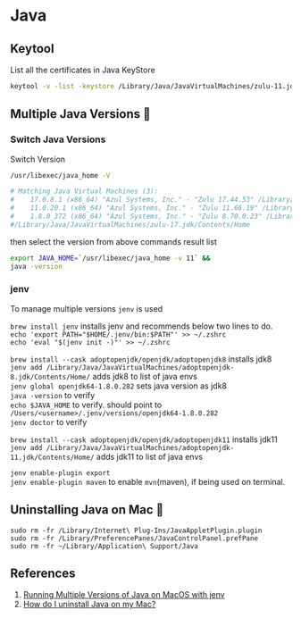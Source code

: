 # Java

## Keytool

List all the certificates in Java KeyStore

```bash
keytool -v -list -keystore /Library/Java/JavaVirtualMachines/zulu-11.jdk/Contents/Home/lib/security/cacerts | grep 'Alias Name:'
```

## Multiple Java Versions 🍎

### Switch Java Versions

Switch Version

```bash
/usr/libexec/java_home -V

# Matching Java Virtual Machines (3):
#    17.0.8.1 (x86_64) "Azul Systems, Inc." - "Zulu 17.44.53" /Library/Java/JavaVirtualMachines/zulu-17.jdk/Contents/Home
#    11.0.20.1 (x86_64) "Azul Systems, Inc." - "Zulu 11.66.19" /Library/Java/JavaVirtualMachines/zulu-11.jdk/Contents/Home
#    1.8.0_372 (x86_64) "Azul Systems, Inc." - "Zulu 8.70.0.23" /Library/Java/JavaVirtualMachines/zulu-8.jdk/Contents/Home
#/Library/Java/JavaVirtualMachines/zulu-17.jdk/Contents/Home
```

then select the version from above commands result list

```bash
export JAVA_HOME=`/usr/libexec/java_home -v 11` &&
java -version
```

### jenv

To manage multiple versions `jenv` is used

`brew install jenv` installs jenv and recommends below two lines to do.  
`echo 'export PATH="$HOME/.jenv/bin:$PATH"' >> ~/.zshrc`  
`echo 'eval "$(jenv init -)"' >> ~/.zshrc`

`brew install --cask adoptopenjdk/openjdk/adoptopenjdk8` installs jdk8  
`jenv add /Library/Java/JavaVirtualMachines/adoptopenjdk-8.jdk/Contents/Home/` adds jdk8 to list of java envs  
`jenv global openjdk64-1.8.0.282` sets java version as jdk8  
`java -version` to verify  
`echo $JAVA_HOME` to verify. should point to `/Users/<username>/.jenv/versions/openjdk64-1.8.0.282`  
`jenv doctor` to verify  

`brew install --cask adoptopenjdk/openjdk/adoptopenjdk11` installs jdk11  
`jenv add /Library/Java/JavaVirtualMachines/adoptopenjdk-11.jdk/Contents/Home/` adds jdk11 to list of java envs  

`jenv enable-plugin export`  
`jenv enable-plugin maven` to enable `mvn`(maven), if being used on terminal.  

## Uninstalling Java on Mac 🍎

`sudo rm -fr /Library/Internet\ Plug-Ins/JavaAppletPlugin.plugin`  
`sudo rm -fr /Library/PreferencePanes/JavaControlPanel.prefPane`  
`sudo rm -fr ~/Library/Application\ Support/Java`  

## References

1. [Running Multiple Versions of Java on MacOS with jenv](https://mungingdata.com/java/jenv-multiple-versions-java/)
1. [How do I uninstall Java on my Mac?](https://www.java.com/en/download/help/mac_uninstall_java.html)

